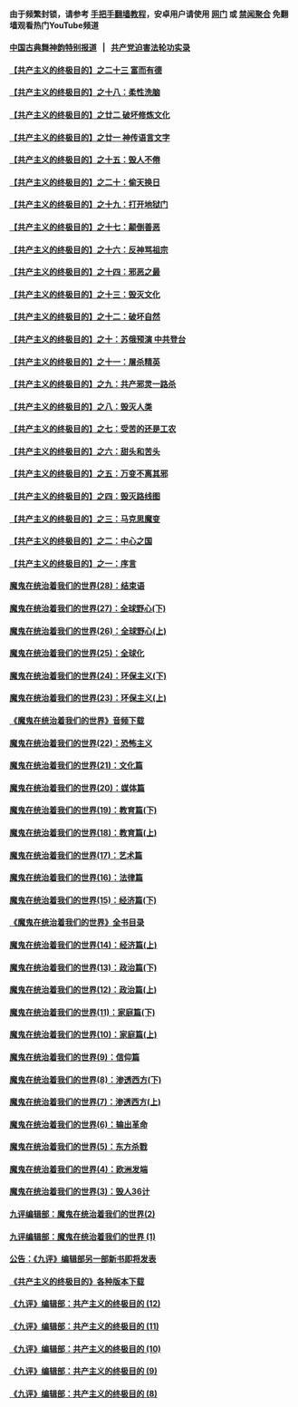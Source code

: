 #### 由于频繁封锁，请参考 [手把手翻墙教程](https://github.com/gfw-breaker/guides/wiki/)，安卓用户请使用 [网门](https://github.com/gfw-breaker/bn-android/blob/master/ogate.md?t=05301836) 或 [禁闻聚合](https://github.com/gfw-breaker/bn-android) 免翻墙观看热门YouTube频道 

#### [中国古典舞神韵特别报道](https://github.com/gfw-breaker/mh-news/blob/master/shenyun.md?t=05301836) &nbsp;&nbsp;|&nbsp;&nbsp; [共产党迫害法轮功实录](https://github.com/gfw-breaker/mh-news/blob/master/README.md?t=05301836)  

#### [【共产主义的终极目的】之二十三 富而有德](../pages/nsc422/n11283598.md?t=05301836) 

#### [【共产主义的终极目的】之十八：柔性洗脑](../pages/nsc422/n11199994.md?t=05301836) 

#### [【共产主义的终极目的】之廿二 破坏修炼文化](../pages/nsc422/n11245728.md?t=05301836) 

#### [【共产主义的终极目的】之廿一 神传语言文字](../pages/nsc422/n11263265.md?t=05301836) 

#### [【共产主义的终极目的】之十五：毁人不倦](../pages/nsc422/n11166792.md?t=05301836) 

#### [【共产主义的终极目的】之二十：偷天换日](../pages/nsc422/n11238846.md?t=05301836) 

#### [【共产主义的终极目的】之十九：打开地狱门](../pages/nsc422/n11206376.md?t=05301836) 

#### [【共产主义的终极目的】之十七：颠倒善恶](../pages/nsc422/n11179782.md?t=05301836) 

#### [【共产主义的终极目的】之十六：反神骂祖宗](../pages/nsc422/n11166798.md?t=05301836) 

#### [【共产主义的终极目的】之十四：邪恶之最](../pages/nsc422/n11150249.md?t=05301836) 

#### [【共产主义的终极目的】之十三：毁灭文化](../pages/nsc422/n11135227.md?t=05301836) 

#### [【共产主义的终极目的】之十二：破坏自然](../pages/nsc422/n11135214.md?t=05301836) 

#### [【共产主义的终极目的】之十：苏俄预演 中共登台](../pages/nsc422/n11118424.md?t=05301836) 

#### [【共产主义的终极目的】之十一：屠杀精英](../pages/nsc422/n11118442.md?t=05301836) 

#### [【共产主义的终极目的】之九：共产邪灵一路杀](../pages/nsc422/n11114139.md?t=05301836) 

#### [【共产主义的终极目的】之八：毁灭人类](../pages/nsc422/n11108503.md?t=05301836) 

#### [【共产主义的终极目的】之七：受苦的还是工农](../pages/nsc422/n11101809.md?t=05301836) 

#### [【共产主义的终极目的】之六：甜头和苦头](../pages/nsc422/n11096971.md?t=05301836) 

#### [【共产主义的终极目的】之五：万变不离其邪](../pages/nsc422/n11091285.md?t=05301836) 

#### [【共产主义的终极目的】之四：毁灭路线图](../pages/nsc422/n11086284.md?t=05301836) 

#### [【共产主义的终极目的】之三：马克思魔变](../pages/nsc422/n11061941.md?t=05301836) 

#### [【共产主义的终极目的】之二：中心之国](../pages/nsc422/n11047728.md?t=05301836) 

#### [【共产主义的终极目的】之一：序言](../pages/nsc422/n11086077.md?t=05301836) 

#### [魔鬼在统治着我们的世界(28)：结束语](../pages/nsc422/n10936246.md?t=05301836) 

#### [魔鬼在统治着我们的世界(27)：全球野心(下)](../pages/nsc422/n10928319.md?t=05301836) 

#### [魔鬼在统治着我们的世界(26)：全球野心(上)](../pages/nsc422/n10900318.md?t=05301836) 

#### [魔鬼在统治着我们的世界(25)：全球化](../pages/nsc422/n10788205.md?t=05301836) 

#### [魔鬼在统治着我们的世界(24)：环保主义(下)](../pages/nsc422/n10695307.md?t=05301836) 

#### [魔鬼在统治着我们的世界(23)：环保主义(上)](../pages/nsc422/n10688613.md?t=05301836) 

#### [《魔鬼在统治着我们的世界》音频下载](../pages/nsc422/n10635553.md?t=05301836) 

#### [魔鬼在统治着我们的世界(22)：恐怖主义](../pages/nsc422/n10614727.md?t=05301836) 

#### [魔鬼在统治着我们的世界(21)：文化篇](../pages/nsc422/n10597706.md?t=05301836) 

#### [魔鬼在统治着我们的世界(20)：媒体篇](../pages/nsc422/n10586579.md?t=05301836) 

#### [魔鬼在统治着我们的世界(19)：教育篇(下)](../pages/nsc422/n10564808.md?t=05301836) 

#### [魔鬼在统治着我们的世界(18)：教育篇(上)](../pages/nsc422/n10526970.md?t=05301836) 

#### [魔鬼在统治着我们的世界(17)：艺术篇](../pages/nsc422/n10499093.md?t=05301836) 

#### [魔鬼在统治着我们的世界(16)：法律篇](../pages/nsc422/n10485969.md?t=05301836) 

#### [魔鬼在统治着我们的世界(15)：经济篇(下)](../pages/nsc422/n10469975.md?t=05301836) 

#### [《魔鬼在统治着我们的世界》全书目录](../pages/nsc422/n10464261.md?t=05301836) 

#### [魔鬼在统治着我们的世界(14)：经济篇(上)](../pages/nsc422/n10457370.md?t=05301836) 

#### [魔鬼在统治着我们的世界(13)：政治篇(下)](../pages/nsc422/n10448270.md?t=05301836) 

#### [魔鬼在统治着我们的世界(12)：政治篇(上)](../pages/nsc422/n10444576.md?t=05301836) 

#### [魔鬼在统治着我们的世界(11)：家庭篇(下)](../pages/nsc422/n10440961.md?t=05301836) 

#### [魔鬼在统治着我们的世界(10)：家庭篇(上)](../pages/nsc422/n10435448.md?t=05301836) 

#### [魔鬼在统治着我们的世界(9)：信仰篇](../pages/nsc422/n10432159.md?t=05301836) 

#### [魔鬼在统治着我们的世界(8)：渗透西方(下)](../pages/nsc422/n10429603.md?t=05301836) 

#### [魔鬼在统治着我们的世界(7)：渗透西方(上)](../pages/nsc422/n10426013.md?t=05301836) 

#### [魔鬼在统治着我们的世界(6)：输出革命](../pages/nsc422/n10421536.md?t=05301836) 

#### [魔鬼在统治着我们的世界(5)：东方杀戮](../pages/nsc422/n10417707.md?t=05301836) 

#### [魔鬼在统治着我们的世界(4)：欧洲发端](../pages/nsc422/n10414890.md?t=05301836) 

#### [魔鬼在统治着我们的世界(3)：毁人36计](../pages/nsc422/n10411583.md?t=05301836) 

#### [九评编辑部：魔鬼在统治着我们的世界(2)](../pages/nsc422/n10410036.md?t=05301836) 

#### [九评编辑部：魔鬼在统治着我们的世界 (1)](../pages/nsc422/n10406825.md?t=05301836) 

#### [公告：《九评》编辑部另一部新书即将发表](../pages/nsc422/n10405104.md?t=05301836) 

#### [《共产主义的终极目的》各种版本下载](../pages/nsc422/n10022138.md?t=05301836) 

#### [《九评》编辑部：共产主义的终极目的 (12)](../pages/nsc422/n9933272.md?t=05301836) 

#### [《九评》编辑部：共产主义的终极目的 (11)](../pages/nsc422/n9924973.md?t=05301836) 

#### [《九评》编辑部：共产主义的终极目的 (10)](../pages/nsc422/n9920883.md?t=05301836) 

#### [《九评》编辑部：共产主义的终极目的 (9)](../pages/nsc422/n9916363.md?t=05301836) 

#### [《九评》编辑部：共产主义的终极目的 (8)](../pages/nsc422/n9912488.md?t=05301836) 

